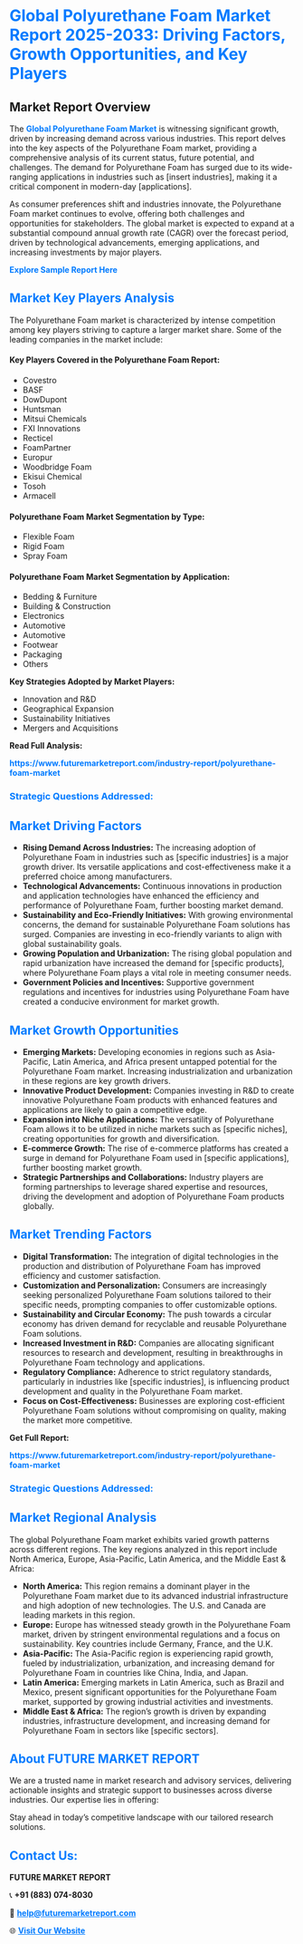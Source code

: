 <h1 style="color: #007BFF;">Global Polyurethane Foam Market Report 2025-2033: Driving Factors, Growth Opportunities, and Key Players</h1>

<section id="overview">
<h2>Market Report Overview</h2>
<p>The <a href="https://www.futuremarketreport.com/industry-report/polyurethane-foam-market" style="color: #007BFF; text-decoration: none;"><strong>Global Polyurethane Foam Market</strong></a> is witnessing significant growth, driven by increasing demand across various industries. This report delves into the key aspects of the Polyurethane Foam market, providing a comprehensive analysis of its current status, future potential, and challenges. The demand for Polyurethane Foam has surged due to its wide-ranging applications in industries such as [insert industries], making it a critical component in modern-day [applications].</p>
<p>As consumer preferences shift and industries innovate, the Polyurethane Foam market continues to evolve, offering both challenges and opportunities for stakeholders. The global market is expected to expand at a substantial compound annual growth rate (CAGR) over the forecast period, driven by technological advancements, emerging applications, and increasing investments by major players.</p>
</section>

<section id="overview">
<p><a href="https://www.futuremarketreport.com/request-sample/reportId=32272" style="color: #007BFF; text-decoration: none;"><strong>Explore Sample Report Here</strong></a></p>
</section>

<section id="key-players">
<h2 style="color: #007BFF;">Market Key Players Analysis</h2>
<p>The Polyurethane Foam market is characterized by intense competition among key players striving to capture a larger market share. Some of the leading companies in the market include:</p>
<h4>Key Players Covered in the Polyurethane Foam Report:</h4>
<ul><li>Covestro</li><li>BASF</li><li>DowDupont</li><li>Huntsman</li><li>Mitsui Chemicals</li><li>FXI Innovations</li><li>Recticel</li><li>FoamPartner</li><li>Europur</li><li>Woodbridge Foam</li><li>Ekisui Chemical</li><li>Tosoh</li><li>Armacell</li></ul>
<h4>Polyurethane Foam Market Segmentation by Type:</h4>
<ul><li>Flexible Foam</li><li>Rigid Foam</li><li>Spray Foam</li></ul>

<h4>Polyurethane Foam Market Segmentation by Application:</h4>
<ul><li>Bedding &amp; Furniture</li><li>Building &amp; Construction</li><li>Electronics</li><li>Automotive</li><li>Automotive</li><li>Footwear</li><li>Packaging</li><li>Others</li></ul>
<p><strong>Key Strategies Adopted by Market Players:</strong></p>
<ul>
<li>Innovation and R&D</li>
<li>Geographical Expansion</li>
<li>Sustainability Initiatives</li>
<li>Mergers and Acquisitions</li>
</ul>
</section>

<section>
<p><strong>Read Full Analysis: </strong></p><a href="https://www.futuremarketreport.com/industry-report/polyurethane-foam-market" style="color: #007BFF; text-decoration: none;"><strong>https://www.futuremarketreport.com/industry-report/polyurethane-foam-market</strong></a>
<h3 style="color: #007BFF;">Strategic Questions Addressed:</h3>
</section>

<section id="driving-factors">
<h2 style="color: #007BFF;">Market Driving Factors</h2>
<ul>
<li><strong>Rising Demand Across Industries:</strong> The increasing adoption of Polyurethane Foam in industries such as [specific industries] is a major growth driver. Its versatile applications and cost-effectiveness make it a preferred choice among manufacturers.</li>
<li><strong>Technological Advancements:</strong> Continuous innovations in production and application technologies have enhanced the efficiency and performance of Polyurethane Foam, further boosting market demand.</li>
<li><strong>Sustainability and Eco-Friendly Initiatives:</strong> With growing environmental concerns, the demand for sustainable Polyurethane Foam solutions has surged. Companies are investing in eco-friendly variants to align with global sustainability goals.</li>
<li><strong>Growing Population and Urbanization:</strong> The rising global population and rapid urbanization have increased the demand for [specific products], where Polyurethane Foam plays a vital role in meeting consumer needs.</li>
<li><strong>Government Policies and Incentives:</strong> Supportive government regulations and incentives for industries using Polyurethane Foam have created a conducive environment for market growth.</li>
</ul>
</section>

<section id="growth-opportunities">
<h2 style="color: #007BFF;">Market Growth Opportunities</h2>
<ul>
<li><strong>Emerging Markets:</strong> Developing economies in regions such as Asia-Pacific, Latin America, and Africa present untapped potential for the Polyurethane Foam market. Increasing industrialization and urbanization in these regions are key growth drivers.</li>
<li><strong>Innovative Product Development:</strong> Companies investing in R&D to create innovative Polyurethane Foam products with enhanced features and applications are likely to gain a competitive edge.</li>
<li><strong>Expansion into Niche Applications:</strong> The versatility of Polyurethane Foam allows it to be utilized in niche markets such as [specific niches], creating opportunities for growth and diversification.</li>
<li><strong>E-commerce Growth:</strong> The rise of e-commerce platforms has created a surge in demand for Polyurethane Foam used in [specific applications], further boosting market growth.</li>
<li><strong>Strategic Partnerships and Collaborations:</strong> Industry players are forming partnerships to leverage shared expertise and resources, driving the development and adoption of Polyurethane Foam products globally.</li>
</ul>
</section>

<section id="trending-factors">
<h2 style="color: #007BFF;">Market Trending Factors</h2>
<ul>
<li><strong>Digital Transformation:</strong> The integration of digital technologies in the production and distribution of Polyurethane Foam has improved efficiency and customer satisfaction.</li>
<li><strong>Customization and Personalization:</strong> Consumers are increasingly seeking personalized Polyurethane Foam solutions tailored to their specific needs, prompting companies to offer customizable options.</li>
<li><strong>Sustainability and Circular Economy:</strong> The push towards a circular economy has driven demand for recyclable and reusable Polyurethane Foam solutions.</li>
<li><strong>Increased Investment in R&D:</strong> Companies are allocating significant resources to research and development, resulting in breakthroughs in Polyurethane Foam technology and applications.</li>
<li><strong>Regulatory Compliance:</strong> Adherence to strict regulatory standards, particularly in industries like [specific industries], is influencing product development and quality in the Polyurethane Foam market.</li>
<li><strong>Focus on Cost-Effectiveness:</strong> Businesses are exploring cost-efficient Polyurethane Foam solutions without compromising on quality, making the market more competitive.</li>
</ul>
</section>

<section>
<p><strong>Get Full Report: </strong></p><a href="https://www.futuremarketreport.com/industry-report/polyurethane-foam-market" style="color: #007BFF; text-decoration: none;"><strong>https://www.futuremarketreport.com/industry-report/polyurethane-foam-market</strong></a>
<h3 style="color: #007BFF;">Strategic Questions Addressed:</h3>
</section>


<section id="regional-analysis">
<h2 style="color: #007BFF;">Market Regional Analysis</h2>
<p>The global Polyurethane Foam market exhibits varied growth patterns across different regions. The key regions analyzed in this report include North America, Europe, Asia-Pacific, Latin America, and the Middle East & Africa:</p>
<ul>
<li><strong>North America:</strong> This region remains a dominant player in the Polyurethane Foam market due to its advanced industrial infrastructure and high adoption of new technologies. The U.S. and Canada are leading markets in this region.</li>
<li><strong>Europe:</strong> Europe has witnessed steady growth in the Polyurethane Foam market, driven by stringent environmental regulations and a focus on sustainability. Key countries include Germany, France, and the U.K.</li>
<li><strong>Asia-Pacific:</strong> The Asia-Pacific region is experiencing rapid growth, fueled by industrialization, urbanization, and increasing demand for Polyurethane Foam in countries like China, India, and Japan.</li>
<li><strong>Latin America:</strong> Emerging markets in Latin America, such as Brazil and Mexico, present significant opportunities for the Polyurethane Foam market, supported by growing industrial activities and investments.</li>
<li><strong>Middle East & Africa:</strong> The region’s growth is driven by expanding industries, infrastructure development, and increasing demand for Polyurethane Foam in sectors like [specific sectors].</li>
</ul>
</section>

<footer>
<h2 style="color: #007BFF;">About FUTURE MARKET REPORT</h2>
<p>We are a trusted name in market research and advisory services, delivering actionable insights and strategic support to businesses across diverse industries. Our expertise lies in offering:</p>

<p>Stay ahead in today’s competitive landscape with our tailored research solutions.</p>

<h2 style="color: #007BFF;">Contact Us:</h2>
<p><strong>FUTURE MARKET REPORT</strong></p>
<p>📞 <strong>+91 (883) 074-8030</strong></p>
<p>📧 <strong><a href="mailto:help@futuremarketreport.com" style="color: #007BFF;">help@futuremarketreport.com</a></strong></p>
<p>🌐 <strong><a href="https://www.futuremarketreport.com/" style="color: #007BFF;">Visit Our Website</a></strong></p>
</footer>